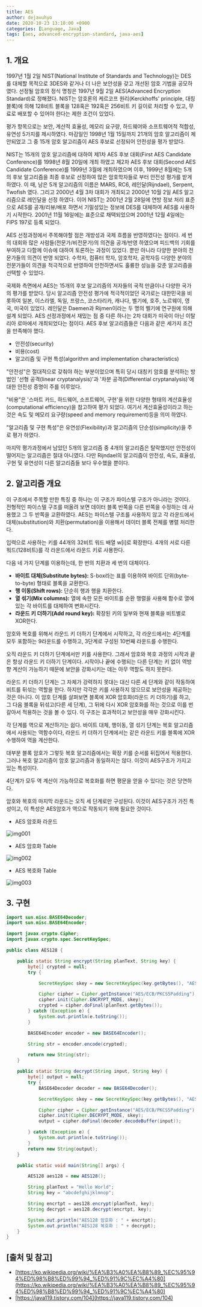```yaml
---
title: AES
author: dejavuhyo
date: 2020-10-23 13:10:00 +0900
categories: [Language, Java]
tags: [aes, advanced-encryption-standard, java-aes]
---
```


## 1. 개요
1997년 1월 2일 NIST(National Institute of Standards and Technology)는 DES를 대체할 목적으로 3DES와 같거나 더 나은 보안성을 갖고 개선된 암호 기법을 공모하였다. 선정될 암호의 정식 명칭은 1997년 9월 2일 AES(Advanced Encryption Standard)로 정해졌다. NIST는 암호론의 케르코프 원리(Kerckhoffs' principle, 대칭 블록)에 의해 128비트 블록을 128혹은 192혹은 256비트 키 길이로 처리할 수 있고, 무료로 배포할 수 있어야 한다는 제한 조건이 있었다.

평가 항목으로는 보안, 계산적 효율성, 메모리 요구량, 하드웨어와 소프트웨어적 적합성, 유연성 5가지를 제시하였다. 마감일인 1998년 1월 15일까지 21개의 암호 알고리즘이 제안되었고 그 중 15개 암호 알고리즘이 AES 후보로 선정되어 안전성을 평가 받았다.

NIST는 15개의 암호 알고리즘에 대하여 제1차 AES 후보 대회(First AES Candidate Conference)를 1998년 8월 20일에 개최 하였고 제2차 AES 후보 대회(Second AES Candidate Conference)를 1999년 3월에 개최하였으며 이후, 1999년 8월에는 5개의 후보 알고리즘을 최종 후보로 선정하여 많은 암호학자들로 부터 안전성 평가를 받게 하였다. 이 때, 남은 5개 알고리즘의 이름은 MARS, RC6, 레인달(Rijndael), Serpent, Twofish 였다. 그리고 2000년 4월 3차 대회가 개최되고 2000년 10월 2일 AES 알고리즘으로 레인달을 선정 하였다. 이어 NIST는 2001년 2월 28일에 연방 정보 처리 표준으로 AES를 공개/리뷰/배포 하면서 기밀성있는 정보에 DES를 대체하여 AES를 사용하기 시작한다. 2001년 11월 16일에는 표준으로 채택되었으며 2001년 12월 4일에는 FIPS 197로 등록 되었다.

AES 선정과정에서 주목해야할 점은 개방성과 국제 흐름을 반영하였다는 점이다. 세 번의 대회와 많은 사람들(전문가/비전문가)의 의견을 공개/반영 하였으며 피드백의 기회를 부여하고 다함께 이슈에 대하여 토론하는 과정이 있었다. 뿐만 아니라 다양한 분야의 전문가들의 의견이 반영 되었다. 수학자, 컴퓨터 학자, 암호학자, 공학자등 다양한 분야의 전문가들이 의견을 적극적으로 반영하여 안전하면서도 훌륭한 성능을 갖춘 알고리즘을 선택할 수 있었다.

국제화 측면에서 AES는 15개의 후보 알고리즘의 저자들의 국적 만큼이나 다양한 국가의 평가를 받았다. 당시 알고리즘 안전성 평가에 적극적이었던 국가로는 대한민국을 비롯하여 일본, 이스라엘, 독일, 프랑스, 코스타리카, 캐나다, 벨기에, 호주, 노르웨이, 영국, 미국이 있었다. 레인달은 Daemen과 Rijmen이라는 두 명의 벨기에 연구원에 의해 설계 되었다. AES 선정과정에서 재밌는 점 중 다른 하나는 2차 대회가 미국이 아닌 이탈리아 로마에서 개최되었다는 점이다. AES 후보 알고리즘들은 다음과 같은 세가지 조건을 만족해야 했다.

* 안전성(security)
* 비용(cost)
* 알고리즘 및 구현 특성(algorithm and implementation characteristics)

"안전성"은 절대적으로 갖춰야 하는 부분이었으며 특히 당시 대칭키 암호를 분석하는 방법인 '선형 공격(linear cryptanalysis)'과 '차분 공격(Differential cryptanalysis)'에 대한 안전성 증명이 주를 이루었다.

"비용"은 '스마트 카드, 하드웨어, 소프트웨어, 구현'을 위한 다양한 형태의 계산효율성(computational efficiency)을 참고하여 평가 되었다. 여기서 계산효율성이라고 하는 것은 속도 및 메모리 요구량(speed and memory requirement)등을 의미 하였다.

"알고리즘 및 구현 특성"은 유연성(Flexibility)과 알고리즘의 단순성(simplicity)을 주로 평가 하였다.

마지막 평가과정에서 남았던 5개의 알고리즘 중 4개의 알고리즘은 탈락했지만 안전성이 떨어지는 알고리즘은 절대 아니였다. 다만 Rijndael의 알고리즘이 안전성, 속도, 효율성, 구현 및 유연성이 다른 알고리즘들 보다 우수했을 뿐이다.

## 2. 알고리즘 개요
이 구조에서 주목할 만한 특징 중 하나는 이 구조가 파이스텔 구조가 아니라는 것이다. 전형적인 파이스텔 구조를 떠올려 보면 데이터 블록 반쪽을 다른 반쪽을 수정하는 데 사용했고 그 두 반쪽을 교환하였다. AES는 파이스텔 구조를 사용하지 않고 각 라운드에서 대체(substitution)와 치환(permutation)을 이용해서 데이터 블록 전체를 병렬 처리한다.

입력으로 사용하는 키를 44개의 32비트 워드 배열 w[i]로 확장한다. 4개의 서로 다른 워드(128비트)를 각 라운드에서 라운드 키로 사용한다.

다음 네 가지 단계를 이용하는데, 한 번의 치환과 세 번의 대체이다.

* **바이트 대체(Substitute bytes):** S-box라는 표를 이용하여 바이트 단위(byte-to-byte) 형태로 블록을 교환한다.
* **행 이동(Shift rows):** 단순히 행과 행을 치환한다.
* **열 섞기(Mix columns):** 열에 속한 모든 바이트를 순환 행렬을 사용해 함수로 열에 있는 각 바이트를 대체하여 변화시킨다.
* **라운드 키 더하기(Add round key):** 확장된 키의 일부와 현재 블록을 비트별로 XOR한다.

암호와 복호를 위해서 라운드 키 더하기 단계에서 시작하고, 각 라운드에서는 4단계를 모두 포함하는 9라운드를 수행하고, 3단계로 구성된 10번째 라운드를 수행한다.

오직 라운드 키 더하기 단계에서만 키를 사용한다. 그래서 암호와 복호 과정의 시작과 끝은 항상 라운드 키 더하기 단계이다. 시작이나 끝에 수행되는 다른 단계는 키 없이 역방향 계산이 가능하기 때문에 보안을 강화시키는 데는 아무 역할도 하지 못한다.

라운드 키 더하기 단계는 그 자체가 강력하지 못대는 대신 다른 세 단계와 같이 작동하여 비트를 뒤섞는 역할을 한다. 하지만 각각은 키를 사용하지 않으므로 보안성을 제공하는 것은 아니다. 이 암호 단계를 살펴보면 블록에 XOR 암호화(라운드 키 더하기)를 하고, 그 다음 블록을 뒤섞고(다른 세 단계), 그 뒤에 다시 XOR 암호화를 하는 것으로 이를 번갈아서 적용하는 것을 볼 수 있다. 이 구조는 효과적이고 보안성을 매우 강화시킨다.

각 단계를 역으로 계산하기는 쉽다. 바이트 대체, 행이동, 열 섞기 단계는 복호 알고리즘에서 사용되는 역함수이다, 라운드 키 더하기 단계에서는 같은 라운드 키를 블록에 XOR 수행하여 역을 계산한다.

대부분 블록 암호가 그렇듯 복호 알고리즘에서는 확장 키를 순서를 뒤집어서 적용한다. 그러나 복호 알고리즘이 암호 알고리즘과 동일하지는 않다. 이것이 AES구조가 가지고 있는 특성이다.

4단계가 모두 역 계산이 가능하므로 복호화를 하면 평문을 얻을 수 있다는 것은 당연하다.

암호와 복호의 마지막 라운드는 오직 세 단계로만 구성된다. 이것이 AES구조가 가진 특성이고, 이 특성은 AES암호가 역으로 작동되기 위해 필요한 것이다.

* AES 암호화 라운드

![img001](/assets/img/2020-10-23-aes/img001.png)

* AES 암호화 Table

![img002](/assets/img/2020-10-23-aes/img002.png)

* AES 복호화 Table

![img003](/assets/img/2020-10-23-aes/img003.png)

## 3. 구현

```java
import sun.misc.BASE64Decoder;
import sun.misc.BASE64Encoder;

import javax.crypto.Cipher;
import javax.crypto.spec.SecretKeySpec;

public class AES128 {

    public static String encrypt(String planText, String key) {
        byte[] crypted = null;
        try {

            SecretKeySpec skey = new SecretKeySpec(key.getBytes(), "AES");

            Cipher cipher = Cipher.getInstance("AES/ECB/PKCS5Padding");
            cipher.init(Cipher.ENCRYPT_MODE, skey);
            crypted = cipher.doFinal(planText.getBytes());
        } catch (Exception e) {
            System.out.println(e.toString());
        }

        BASE64Encoder encoder = new BASE64Encoder();

        String str = encoder.encode(crypted);

        return new String(str);
    }

    public static String decrypt(String input, String key) {
        byte[] output = null;
        try {
            BASE64Decoder decoder = new BASE64Decoder();

            SecretKeySpec skey = new SecretKeySpec(key.getBytes(), "AES");

            Cipher cipher = Cipher.getInstance("AES/ECB/PKCS5Padding");
            cipher.init(Cipher.DECRYPT_MODE, skey);
            output = cipher.doFinal(decoder.decodeBuffer(input));

        } catch (Exception e) {
            System.out.println(e.toString());
        }
        return new String(output);
    }

    public static void main(String[] args) {

        AES128 aes128 = new AES128();

        String planText = "Hello World";
        String key = "abcdefghijklmnop";

        String encrtpt = aes128.encrypt(planText, key);
        String decrypt = aes128.decrypt(encrtpt, key);

        System.out.println("AES128 암호화 : " + encrtpt);
        System.out.println("AES128 복호화 : " + decrypt);
    }
}
```

## [출처 및 참고]
* [https://ko.wikipedia.org/wiki/%EA%B3%A0%EA%B8%89_%EC%95%94%ED%98%B8%ED%99%94_%ED%91%9C%EC%A4%80](https://ko.wikipedia.org/wiki/%EA%B3%A0%EA%B8%89_%EC%95%94%ED%98%B8%ED%99%94_%ED%91%9C%EC%A4%80)
* [https://java119.tistory.com/104](https://java119.tistory.com/104)
